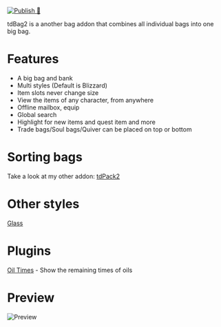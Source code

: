[![Publish 🚛](https://github.com/DengSir/tdBag2/actions/workflows/publish.yml/badge.svg)](https://github.com/DengSir/tdBag2/actions/workflows/publish.yml)

tdBag2 is a another bag addon that combines all individual bags into one big bag.

# Features
- A big bag and bank
- Multi styles (Default is Blizzard)
- Item slots never change size
- View the items of any character, from anywhere
- Offline mailbox, equip
- Global search
- Highlight for new items and quest item and more
- Trade bags/Soul bags/Quiver can be placed on top or bottom

# Sorting bags
Take a look at my other addon: [tdPack2](https://www.curseforge.com/wow/addons/tdpack2 "tdPack2")

# Other styles
[Glass](https://www.curseforge.com/wow/addons/tdbag2-glass "Glass")

# Plugins
[Oil Times](https://www.curseforge.com/wow/addons/tdbag2-oiltimes "Oil Times") - Show the remaining times of oils

# Preview
![Preview](https://dengsir.github.io/images/tdBag2_1.jpg "Preview")
